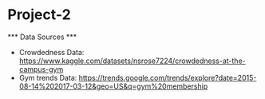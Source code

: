 # Project-2

*** Data Sources ***

- Crowdedness Data: https://www.kaggle.com/datasets/nsrose7224/crowdedness-at-the-campus-gym
- Gym trends Data: https://trends.google.com/trends/explore?date=2015-08-14%202017-03-12&geo=US&q=gym%20membership

